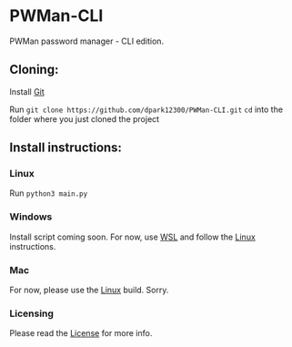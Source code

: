 # PWMan-CLI
PWMan password manager -  CLI edition.

## Cloning:
Install [Git](https://git-scm.com/)

Run `git clone https://github.com/dpark12300/PWMan-CLI.git`
`cd` into the folder where you just cloned the project

## Install instructions:

### Linux
Run `python3 main.py`

### Windows
Install script coming soon. For now, use [WSL](https://docs.microsoft.com/en-us/windows/wsl/about) and follow the [Linux](https://github.com/dpark12300/PWMan-CLI/blob/main/README.md#linux) instructions.

### Mac
For now, please use the [Linux](https://github.com/dpark12300/PWMan-CLI/blob/main/README.md#linux) build. Sorry.

### Licensing
Please read the [License](LICENSE) for more info.
